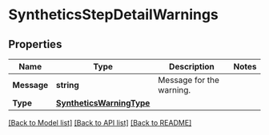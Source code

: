 # SyntheticsStepDetailWarnings

## Properties

Name | Type | Description | Notes
------------ | ------------- | ------------- | -------------
**Message** | **string** | Message for the warning. | 
**Type** | [**SyntheticsWarningType**](SyntheticsWarningType.md) |  | 

[[Back to Model list]](../README.md#documentation-for-models) [[Back to API list]](../README.md#documentation-for-api-endpoints) [[Back to README]](../README.md)


